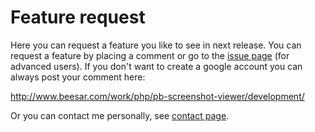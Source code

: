 # Feature request #

Here you can request a feature you like to see in next release. You can request a feature by placing a comment or go to the [issue page](https://github.com/brettrijnders/pbsviewer/issues) (for advanced users). If you don't want to create a google account you can always post your comment here:

http://www.beesar.com/work/php/pb-screenshot-viewer/development/

Or you can contact me personally, see [contact page](http://www.brettrijnders.nl/contact/).
